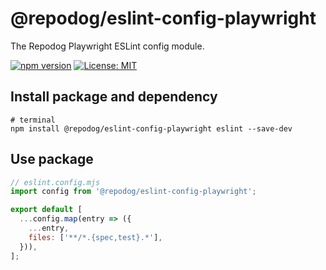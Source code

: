 # @repodog/eslint-config-playwright

The Repodog Playwright ESLint config module.

[![npm version](https://badge.fury.io/js/%40repodog%2Feslint-config-playwright.svg)](https://badge.fury.io/js/%40repodog%2Feslint-config-playwright)
[![License: MIT](https://img.shields.io/badge/License-MIT-yellow.svg)](LICENSE)

## Install package and dependency

```shell
# terminal
npm install @repodog/eslint-config-playwright eslint --save-dev
```

## Use package

```javascript
// eslint.config.mjs
import config from '@repodog/eslint-config-playwright';

export default [
  ...config.map(entry => ({
    ...entry,
    files: ['**/*.{spec,test}.*'],
  })),
];
```
